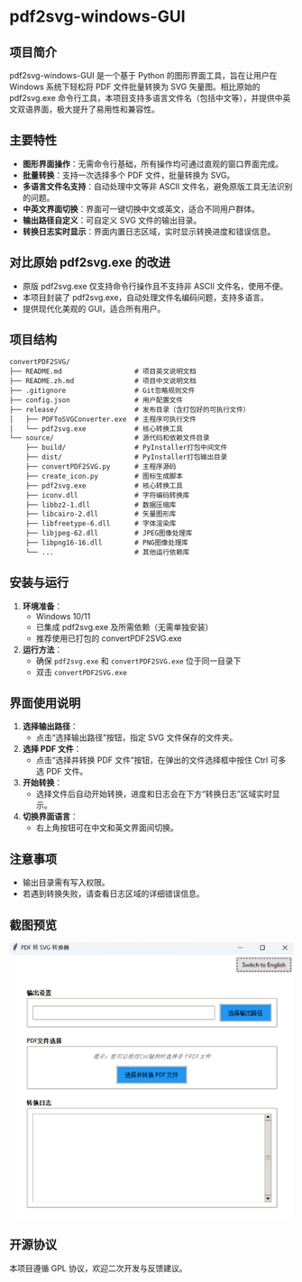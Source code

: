 # pdf2svg-windows-GUI

## 项目简介
pdf2svg-windows-GUI 是一个基于 Python 的图形界面工具，旨在让用户在 Windows 系统下轻松将 PDF 文件批量转换为 SVG 矢量图。相比原始的 pdf2svg.exe 命令行工具，本项目支持多语言文件名（包括中文等），并提供中英文双语界面，极大提升了易用性和兼容性。

## 主要特性
- **图形界面操作**：无需命令行基础，所有操作均可通过直观的窗口界面完成。
- **批量转换**：支持一次选择多个 PDF 文件，批量转换为 SVG。
- **多语言文件名支持**：自动处理中文等非 ASCII 文件名，避免原版工具无法识别的问题。
- **中英文界面切换**：界面可一键切换中文或英文，适合不同用户群体。
- **输出路径自定义**：可自定义 SVG 文件的输出目录。
- **转换日志实时显示**：界面内置日志区域，实时显示转换进度和错误信息。

## 对比原始 pdf2svg.exe 的改进
- 原版 pdf2svg.exe 仅支持命令行操作且不支持非 ASCII 文件名，使用不便。
- 本项目封装了 pdf2svg.exe，自动处理文件名编码问题，支持多语言。
- 提供现代化美观的 GUI，适合所有用户。

## 项目结构
```markdown
convertPDF2SVG/
├── README.md                  # 项目英文说明文档
├── README.zh.md               # 项目中文说明文档
├── .gitignore                 # Git忽略规则文件
├── config.json                # 用户配置文件
├── release/                   # 发布目录（含打包好的可执行文件）
│   ├── PDFToSVGConverter.exe  # 主程序可执行文件
│   └── pdf2svg.exe            # 核心转换工具
└── source/                    # 源代码和依赖文件目录
    ├── build/                 # PyInstaller打包中间文件
    ├── dist/                  # PyInstaller打包输出目录
    ├── convertPDF2SVG.py      # 主程序源码
    ├── create_icon.py         # 图标生成脚本
    ├── pdf2svg.exe            # 核心转换工具
    ├── iconv.dll              # 字符编码转换库
    ├── libbz2-1.dll           # 数据压缩库
    ├── libcairo-2.dll         # 矢量图形库
    ├── libfreetype-6.dll      # 字体渲染库
    ├── libjpeg-62.dll         # JPEG图像处理库
    ├── libpng16-16.dll        # PNG图像处理库
    └── ...                    # 其他运行依赖库
```

## 安装与运行
1. **环境准备**：
   - Windows 10/11
   - 已集成 pdf2svg.exe 及所需依赖（无需单独安装）
   - 推荐使用已打包的 convertPDF2SVG.exe
2. **运行方法**：
   - 确保 `pdf2svg.exe` 和 `convertPDF2SVG.exe` 位于同一目录下
   - 双击 `convertPDF2SVG.exe` 

## 界面使用说明
1. **选择输出路径**：
   - 点击“选择输出路径”按钮，指定 SVG 文件保存的文件夹。
2. **选择 PDF 文件**：
   - 点击“选择并转换 PDF 文件”按钮，在弹出的文件选择框中按住 Ctrl 可多选 PDF 文件。
3. **开始转换**：
   - 选择文件后自动开始转换，进度和日志会在下方“转换日志”区域实时显示。
4. **切换界面语言**：
   - 右上角按钮可在中文和英文界面间切换。

## 注意事项
- 输出目录需有写入权限。
- 若遇到转换失败，请查看日志区域的详细错误信息。

## 截图预览
![界面截图](screenshots/main_ui_cn.png)

## 开源协议
本项目遵循 GPL 协议，欢迎二次开发与反馈建议。